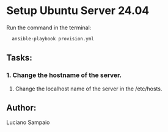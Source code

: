 # Setup Ubuntu Server 24.04

Run the command in the terminal:
```bash
  ansible-playbook provision.yml
```

## Tasks:

### 1. Change the hostname of the server.
  1. Change the localhost name of the server in the /etc/hosts.

## Author:

Luciano Sampaio

